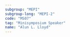 ```yaml
---
subgroup: "MEPI"
subgroup-long: "MEPI-2"
code: "MS07"
tag: "Minisymposium Speaker"
name: "Alun L. Lloyd"
---
```

